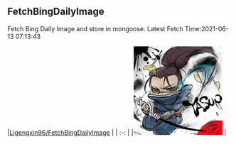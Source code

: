 ## FetchBingDailyImage

Fetch Bing Daily Image and store in mongoose. Latest Fetch Time:2021-06-13 07:13:43

|[Ligengxin96/FetchBingDailyImage](https://github.com/Ligengxin96/FetchBingDailyImage) |
                | :-: |
                |<a href="https://github.com/Ligengxin96/FetchBingDailyImage"><img src="https://github.com/Ligengxin96/FetchBingDailyImage/raw/master/DISPLAY.jpg" alt="Ligengxin96/FetchBingDailyImage" title="Ligengxin96/FetchBingDailyImage" width="200" height="200"></a> |



